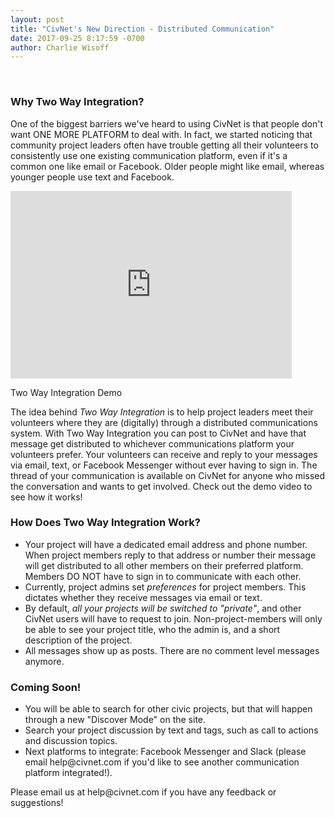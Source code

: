 ```yaml
---
layout: post
title: "CivNet's New Direction - Distributed Communication"
date: 2017-09-25 8:17:59 -0700
author: Charlie Wisoff
---
```

<br>
<h3>Why Two Way Integration?</h3>
<p>One of the biggest barriers we've heard to using CivNet is that people don't want ONE MORE PLATFORM to deal with. In fact, we started noticing that community project leaders often have trouble getting all their volunteers to consistently use one existing communication platform, even if it's a common one like email or Facebook. Older people might like email, whereas younger people use text and Facebook.</p>

<div class="blog_image_container_right">
	<iframe width="450" height="300" src="https://www.youtube.com/embed/AiZ9UuCQecw" frameborder="0" allowfullscreen></iframe>
	<p class="blog_subtitle">Two Way Integration Demo</p> 
</div>

<p>The idea behind <i>Two Way Integration</i> is to help project leaders meet their volunteers where they are (digitally) through a distributed communications system. With Two Way Integration you can post to CivNet and have that message get distributed to whichever communications platform your volunteers prefer. Your volunteers can receive and reply to your messages via email, text, or Facebook Messenger without ever having to sign in. The thread of your communication is available on CivNet for anyone who missed the conversation and wants to get involved. Check out the demo video to see how it works!</p>

<h3>How Does Two Way Integration Work?</h3>
<p>
	<ul>
		<li>Your project will have a dedicated email address and phone number. When project members reply to that address or number their message will get distributed to all other members on their preferred platform. Members DO NOT have to sign in to communicate with each other.</li>
		<li>Currently, project admins set <i>preferences</i> for project members. This dictates whether they receive messages via email or text.</li>
		<li>By default, <i>all your projects will be switched to "private"</i>, and other CivNet users will have to request to join. Non-project-members will only be able to see your project title, who the admin is, and a short description of the project.</li>
		<li>All messages show up as posts. There are no comment level messages anymore.</li>
	</ul>
</p>

<h3>Coming Soon!</h3>
<p>
	<ul>
		<li>You will be able to search for other civic projects, but that will happen through a new "Discover Mode" on the site.</li>
		<li>Search your project discussion by text and tags, such as call to actions and discussion topics.</li>
		<li>Next platforms to integrate: Facebook Messenger and Slack (please email help@civnet.com if you'd like to see another communication platform integrated!).</li>
	</ul>
</p>

<p>Please email us at help@civnet.com if you have any feedback or suggestions!</p>




